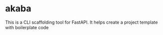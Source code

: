 # akaba
This is a CLI scaffolding tool for FastAPI. It helps create a project template with boilerplate code
